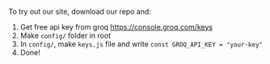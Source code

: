 To try out our site, download our repo and:
1. Get free api key from groq  https://console.groq.com/keys
2. Make `config/` folder in root
3. In `config/`, make `keys.js` file and write `const GROQ_API_KEY = "your-key"`
4. Done!
